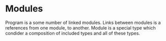 # Modules
Program is a some number of linked modules. Links between modules is a references from one module, to another. Module is a special type which condider a composition of included types and all of these types.
